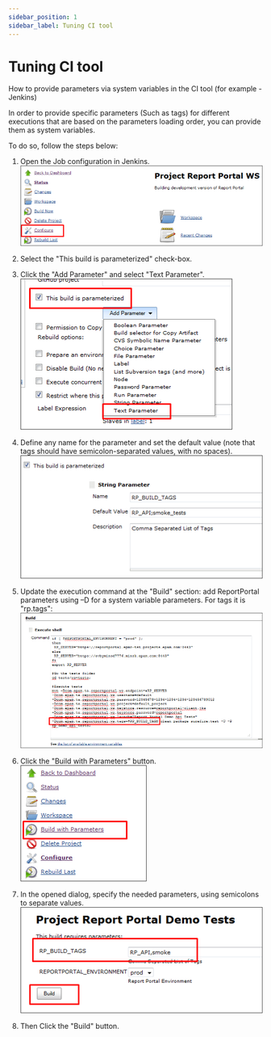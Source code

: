 ```yaml
---
sidebar_position: 1
sidebar_label: Tuning CI tool
---
```


# Tuning CI tool

How to provide parameters via system variables in the CI tool (for example - Jenkins)

In order to provide specific parameters (Such as tags) for different
executions that are based on the parameters loading order, you can provide them as system
variables.

To do so, follow the steps below:

1. Open the Job configuration in Jenkins.  
![Image](img/tuning-ci-tool/1.png)

2. Select the "This build is parameterized" check-box.

3. Click the "Add Parameter" and select "Text Parameter".  
![Image](img/tuning-ci-tool/2.png)

4. Define any name for the parameter and set the default value (note that tags should have semicolon-separated values, with no spaces).
![Image](img/tuning-ci-tool/3.png)

5. Update the execution command at the "Build" section: add ReportPortal parameters using –D for a system variable parameters. For tags it is "rp.tags":
![Image](img/tuning-ci-tool/4.png)

6. Click the "Build with Parameters" button.
![Image](img/tuning-ci-tool/5.png)

7. In the opened dialog, specify the needed parameters, using semicolons to separate values.  
![Image](img/tuning-ci-tool/6.png)

8. Then Click the "Build" button.
